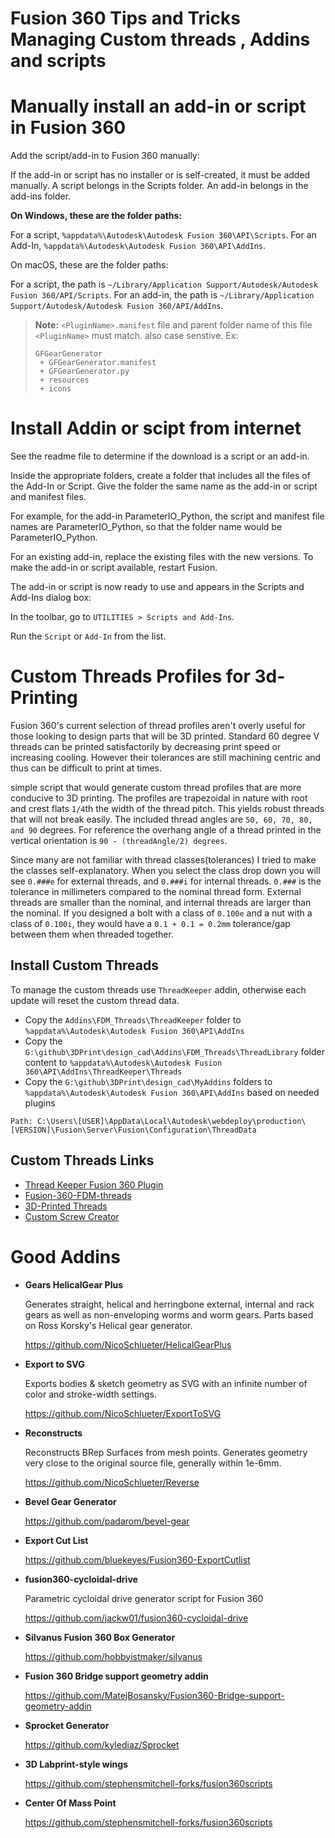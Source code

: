 # Fusion 360 Tips and Tricks Managing Custom threads , Addins and scripts

# Manually install an add-in or script in Fusion 360

Add the script/add-in to Fusion 360 manually:

If the add-in or script has no installer or is self-created, it must be added manually. A script belongs in the Scripts folder. An add-in belongs in the add-ins folder.

**On Windows, these are the folder paths:**

For a script, `%appdata%\Autodesk\Autodesk Fusion 360\API\Scripts`.
For an Add-In, `%appdata%\Autodesk\Autodesk Fusion 360\API\AddIns`.

On macOS, these are the folder paths:

For a script, the path is `~/Library/Application Support/Autodesk/Autodesk Fusion 360/API/Scripts`.
For an add-in, the path is `~/Library/Application Support/Autodesk/Autodesk Fusion 360/API/AddIns`.

> **Note:** `<PluginName>.manifest` file and parent folder name of this file `<PluginName>` must match. also case senstive.
>  Ex:
>
>  ```
>  GFGearGenerator
>   + GFGearGenerator.manifest
>   + GFGearGenerator.py
>   + resources
>   + icons
>  ```
   
# Install Addin or scipt from internet

See the readme file to determine if the download is a script or an add-in.

Inside the appropriate folders, create a folder that includes all the files of the Add-In or Script. Give the folder the same name as the add-in or script and manifest files.

For example, for the add-in ParameterIO_Python, the script and manifest file names are ParameterIO_Python, so that the folder name would be ParameterIO_Python.

For an existing add-in, replace the existing files with the new versions. To make the add-in or script available, restart Fusion.

The add-in or script is now ready to use and appears in the Scripts and Add-Ins dialog box:

In the toolbar, go to `UTILITIES > Scripts and Add-Ins`.

Run the `Script` or `Add-In` from the list.

# Custom Threads Profiles for 3d-Printing

Fusion 360's current selection of thread profiles aren't overly useful for those looking to design parts that will be 3D printed. Standard 60 degree V threads can be printed satisfactorily by decreasing print speed or increasing cooling. However their tolerances are still machining centric and thus can be difficult to print at times.

simple script that would generate custom thread profiles that are more conducive to 3D printing. The profiles are trapezoidal in nature with root and crest flats `1/4`th the width of the thread pitch. This yields robust threads that will not break easily. The included thread angles are `50, 60, 70, 80, and 90` degrees. For reference the overhang angle of a thread printed in the vertical orientation is `90 - (threadAngle/2) degrees`.
 
Since many are not familiar with thread classes(tolerances) I tried to make the classes self-explanatory. When you select the class drop down you will see `0.###e` for external threads, and `0.###i` for internal threads. `0.###` is the tolerance in millimeters compared to the nominal thread form. External threads are smaller than the nominal, and internal threads are larger than the nominal. If you designed a bolt with a class of `0.100e` and a nut with a class of `0.100i`, they would have a `0.1 + 0.1 = 0.2mm` tolerance/gap between them when threaded together.

## Install Custom Threads

To manage the custom threads use `ThreadKeeper` addin, otherwise each update will reset the custom thread data.

- Copy the `Addins\FDM_Threads\ThreadKeeper` folder to `%appdata%\Autodesk\Autodesk Fusion 360\API\AddIns`
- Copy the `G:\github\3DPrint\design_cad\Addins\FDM_Threads\ThreadLibrary` folder content to `%appdata%\Autodesk\Autodesk Fusion 360\API\AddIns\ThreadKeeper\Threads`
- Copy the `G:\github\3DPrint\design_cad\MyAddins` folders to `%appdata%\Autodesk\Autodesk Fusion 360\API\AddIns` based on needed plugins

```
Path: C:\Users\[USER]\AppData\Local\Autodesk\webdeploy\production\[VERSION]\Fusion\Server\Fusion\Configuration\ThreadData
```

## Custom Threads Links

- [Thread Keeper Fusion 360 Plugin](https://github.com/thomasa88/ThreadKeeper)
- [Fusion-360-FDM-threads](https://github.com/dans98/Fusion-360-FDM-threads)
- [3D-Printed Threads](https://github.com/BalzGuenat/CustomThreads)
- [Custom Screw Creator](https://github.com/Bitfroest/CustomScrews)

# Good Addins

- **Gears HelicalGear Plus**
  
  Generates straight, helical and herringbone external, internal and rack gears as well as non-enveloping worms and worm gears. Parts based on Ross Korsky's Helical gear generator.
  
  https://github.com/NicoSchlueter/HelicalGearPlus
  
- **Export to SVG**

  Exports bodies & sketch geometry as SVG with an infinite number of color and stroke-width settings.
  
  https://github.com/NicoSchlueter/ExportToSVG
  
- **Reconstructs**
  
  Reconstructs BRep Surfaces from mesh points. Generates geometry very close to the original source file, generally within 1e-6mm.
  
  https://github.com/NicoSchlueter/Reverse
  
- **Bevel Gear Generator**

  https://github.com/padarom/bevel-gear

- **Export Cut List**

  https://github.com/bluekeyes/Fusion360-ExportCutlist

- **fusion360-cycloidal-drive**

  Parametric cycloidal drive generator script for Fusion 360
  
  https://github.com/jackw01/fusion360-cycloidal-drive

- **Silvanus Fusion 360 Box Generator**
  
  https://github.com/hobbyistmaker/silvanus

- **Fusion 360 Bridge support geometry addin**

  https://github.com/MatejBosansky/Fusion360-Bridge-support-geometry-addin

- **Sprocket Generator**

  https://github.com/kylediaz/Sprocket

- **3D Labprint-style wings**

  https://github.com/stephensmitchell-forks/fusion360scripts

- **Center Of Mass Point**

  https://github.com/stephensmitchell-forks/fusion360scripts